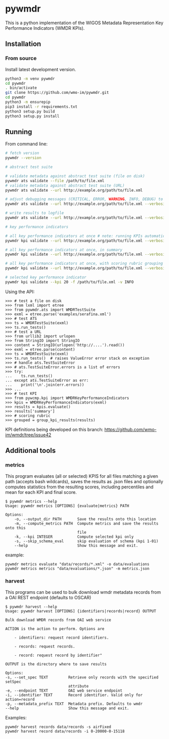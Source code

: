 # pywmdr

This is a python implementation of the WIGOS Metadata Representation Key Performance Indicators (WMDR KPIs).

## Installation

### From source

Install latest development version.

```bash
python3 -m venv pywmdr
cd pywmdr
. bin/activate
git clone https://github.com/wmo-im/pywmdr.git
cd pywmdr
python3 -m ensurepip
pip3 install -r requirements.txt
python3 setup.py build
python3 setup.py install
```
## Running 
From command line:
```bash
# fetch version
pywmdr --version

# abstract test suite

# validate metadata against abstract test suite (file on disk)
pywmdr ats validate --file /path/to/file.xml
# validate metadata against abstract test suite (URL)
pywmdr ats validate --url http://example.org/path/to/file.xml

# adjust debugging messages (CRITICAL, ERROR, WARNING, INFO, DEBUG) to stdout
pywmdr ats validate --url http://example.org/path/to/file.xml --verbosity DEBUG

# write results to logfile
pywmdr ats validate --url http://example.org/path/to/file.xml --verbosity DEBUG --logfile /tmp/foo.txt

# key performance indicators

# all key performance indicators at once # note: running KPIs automatically runs the ats
pywmdr kpi validate --url http://example.org/path/to/file.xml --verbosity DEBUG

# all key performance indicators at once, in summary
pywmdr kpi validate --url http://example.org/path/to/file.xml --verbosity DEBUG --summary

# all key performance indicators at once, with scoring rubric grouping
pywmdr kpi validate --url http://example.org/path/to/file.xml --verbosity DEBUG --group

# selected key performance indicator
pywmdr kpi validate --kpi 20 -f /path/to/file.xml -v INFO
```
Using the API:
```pycon
>>> # test a file on disk
>>> from lxml import etree
>>> from pywmdr.ats import WMDRTestSuite
>>> exml = etree.parse('examples/serafina.xml')
>>> # test ATS
>>> ts = WMDRTestSuite(exml)
>>> ts.run_tests() 
>>> # test a URL
>>> from urllib2 import urlopen
>>> from StringIO import StringIO
>>> content = StringIO(urlopen('http://....').read())
>>> exml = etree.parse(content)
>>> ts = WMDRTestSuite(exml)
>>> ts.run_tests()  # raises ValueError error stack on exception
>>> # handle ats.TestSuiteError
>>> # ats.TestSuiteError.errors is a list of errors
>>> try:
...    ts.run_tests()
... except ats.TestSuiteError as err:
...    print('\n'.join(err.errors))
>>> ...
>>> # test KPI
>>> from pywcmp.kpi import WMDRKeyPerformanceIndicators
>>> kpis = WMDRKeyPerformanceIndicators(exml)
>>> results = kpis.evaluate()
>>> results['summary']
>>> # scoring rubric
>>> grouped = group_kpi_results(results)
```

KPI definitions being developed on this branch: https://github.com/wmo-im/wmdr/tree/issue42

## Additional tools

### metrics

This program evaluates (all or selected) KPIS for all files matching a given path (accepts bash wildcards), saves the results as .json files and optionally computes statistics from the resulting scores, including percentiles and mean for each KPI and final score.

    $ pywmdr metrics --help
    Usage: pywmdr metrics [OPTIONS] {evaluate|metrics} PATH

    Options:
        -o, --output_dir PATH       Save the results onto this location
        -m, --compute_metrics PATH  Compute metrics and save the results onto this
                                    file
        -k, --kpi INTEGER           Compute selected kpi only
        -s, --skip_schema_eval      skip evaluation of schema (kpi 1-01)
        --help                      Show this message and exit.
example:

    pywmdr metrics evaluate "data/records/*.xml" -o data/evaluations
    pywmdr metrics metrics "data/evaluations/*.json" -m metrics.json

### harvest

This programs can be used to bulk download wmdr metadata records from a OAI REST endpoint (defaults to OSCAR)

    $ pywmdr harvest --help
    Usage: pywmdr harvest [OPTIONS] {identifiers|records|record} OUTPUT

    Bulk download WMDR records from OAI web service

    ACTION is the action to perform. Options are

        - identifiers: request record identifiers.

        - records: request records.

        - record: request record by identifier"

    OUTPUT is the directory where to save results

    Options:
    -s, --set_spec TEXT         Retrieve only records with the specified setSpec
                                attribute
    -e, --endpoint TEXT         OAI web service endpoint
    -i, --identifier TEXT       Record identifier. Valid only for action=record
    -p, --metadata_prefix TEXT  Metadata prefix. Defaults to wmdr
    --help                      Show this message and exit.
Examples:

    pywmdr harvest records data/records -s airFixed
    pywmdr harvest record data/records -i 0-20000-0-15118